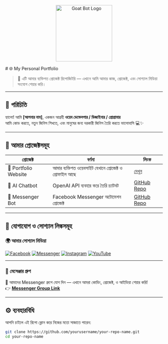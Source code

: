 <p align="center">
  <img src="https://i.imgur.com/v5Cianc.jpeg" width="180" alt="Goat Bot Logo"/>
</p>
# 🌐 My Personal Portfolio

> 💫 এটি আমার ব্যক্তিগত প্রোজেক্ট রিপোজিটরি — এখানে আমি আমার কাজ, প্রোজেক্ট, এবং সোশ্যাল মিডিয়া সংযোগ শেয়ার করি।

---

## 👋 পরিচিতি
হ্যালো! আমি **[আপনার নাম]**, একজন আগ্রহী **ওয়েব ডেভেলপার / ডিজাইনার / প্রোগ্রামার**  
আমি কোড করতে, নতুন জিনিস শিখতে, এবং মানুষের জন্য দরকারী জিনিস তৈরি করতে ভালোবাসি 💻✨  

---

## 🚀 আমার প্রোজেক্টসমূহ
| প্রোজেক্ট | বর্ণনা | লিংক |
|------------|----------|--------|
| 🌟 Portfolio Website | আমার ব্যক্তিগত ওয়েবসাইট যেখানে প্রোজেক্ট ও প্রোফাইল আছে | [দেখুন](https://yourportfolio.com) |
| 🧠 AI Chatbot | OpenAI API ব্যবহার করে তৈরি চ্যাটবট | [GitHub Repo](https://github.com/yourusername/ai-chatbot) |
| 💬 Messenger Bot | Facebook Messenger অটোমেশন প্রোজেক্ট | [GitHub Repo](https://github.com/yourusername/messenger-bot) |

---

## 📱 যোগাযোগ ও সোশ্যাল লিঙ্কসমূহ

### 🌍 আমার সোশ্যাল মিডিয়া
[![Facebook](https://img.shields.io/badge/Facebook-Visit-blue?logo=facebook&logoColor=white)](https://www.facebook.com/your.username)
[![Messenger](https://img.shields.io/badge/Messenger-Chat-blue?logo=messenger&logoColor=white)](https://m.me/your.username)
[![Instagram](https://img.shields.io/badge/Instagram-Follow-purple?logo=instagram&logoColor=white)](https://www.instagram.com/your.username)
[![YouTube](https://img.shields.io/badge/YouTube-Subscribe-red?logo=youtube&logoColor=white)](https://youtube.com/@yourchannel)

---

### 💬 মেসেঞ্জার গ্রুপ
📢 আমাদের Messenger গ্রুপে যোগ দিন — এখানে আমরা কোডিং, প্রোজেক্ট, ও আইডিয়া শেয়ার করি!  
👉 [**Messenger Group Link**](https://m.me/j/xxxxxxxxxxxxxxxxxx)

---

## ⚙️ ব্যবহারবিধি
আপনি চাইলে এই রিপো ক্লোন করে নিজের মতো সাজাতে পারেন:

```bash
git clone https://github.com/yourusername/your-repo-name.git
cd your-repo-name
